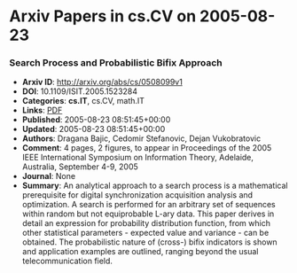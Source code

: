 # Arxiv Papers in cs.CV on 2005-08-23
### Search Process and Probabilistic Bifix Approach
- **Arxiv ID**: http://arxiv.org/abs/cs/0508099v1
- **DOI**: 10.1109/ISIT.2005.1523284
- **Categories**: **cs.IT**, cs.CV, math.IT
- **Links**: [PDF](http://arxiv.org/pdf/cs/0508099v1)
- **Published**: 2005-08-23 08:51:45+00:00
- **Updated**: 2005-08-23 08:51:45+00:00
- **Authors**: Dragana Bajic, Cedomir Stefanovic, Dejan Vukobratovic
- **Comment**: 4 pages, 2 figures, to appear in Proceedings of the 2005 IEEE
  International Symposium on Information Theory, Adelaide, Australia, September
  4-9, 2005
- **Journal**: None
- **Summary**: An analytical approach to a search process is a mathematical prerequisite for digital synchronization acquisition analysis and optimization. A search is performed for an arbitrary set of sequences within random but not equiprobable L-ary data. This paper derives in detail an expression for probability distribution function, from which other statistical parameters - expected value and variance - can be obtained. The probabilistic nature of (cross-) bifix indicators is shown and application examples are outlined, ranging beyond the usual telecommunication field.



